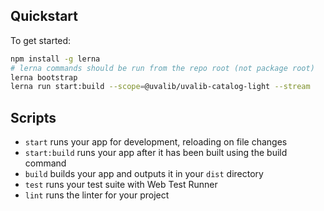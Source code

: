 ## Quickstart

To get started:

```bash
npm install -g lerna
# lerna commands should be run from the repo root (not package root)
lerna bootstrap
lerna run start:build --scope=@uvalib/uvalib-catalog-light --stream
```

## Scripts

- `start` runs your app for development, reloading on file changes
- `start:build` runs your app after it has been built using the build command
- `build` builds your app and outputs it in your `dist` directory
- `test` runs your test suite with Web Test Runner
- `lint` runs the linter for your project
